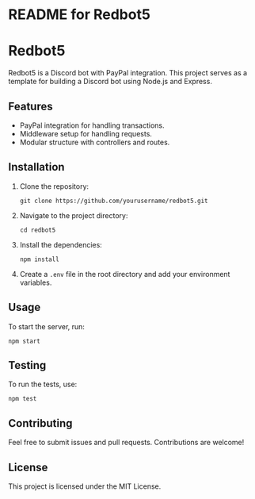 # README for Redbot5

# Redbot5

Redbot5 is a Discord bot with PayPal integration. This project serves as a template for building a Discord bot using Node.js and Express.

## Features

- PayPal integration for handling transactions.
- Middleware setup for handling requests.
- Modular structure with controllers and routes.

## Installation

1. Clone the repository:
   ```
   git clone https://github.com/yourusername/redbot5.git
   ```

2. Navigate to the project directory:
   ```
   cd redbot5
   ```

3. Install the dependencies:
   ```
   npm install
   ```

4. Create a `.env` file in the root directory and add your environment variables.

## Usage

To start the server, run:
```
npm start
```

## Testing

To run the tests, use:
```
npm test
```

## Contributing

Feel free to submit issues and pull requests. Contributions are welcome!

## License

This project is licensed under the MIT License.